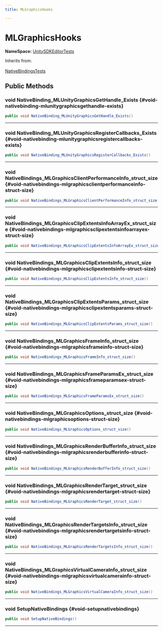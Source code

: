 ```yaml
---
title: MLGraphicsHooks

---
```


# MLGraphicsHooks



**NameSpace:** 
[UnitySDKEditorTests](/unity-api/api/UnitySDKEditorTests/UnitySDKEditorTests.md) 





Inherits from: <br></br>[NativeBindingsTests](/unity-api/api/UnitySDKEditorTests/UnitySDKEditorTests.NativeBindingsTests.md)




## Public Methods

### void NativeBinding_MLUnityGraphicsGetHandle_Exists {#void-nativebinding-mlunitygraphicsgethandle-exists}

```csharp
public void NativeBinding_MLUnityGraphicsGetHandle_Exists()
```






-----------

### void NativeBinding_MLUnityGraphicsRegisterCallbacks_Exists {#void-nativebinding-mlunitygraphicsregistercallbacks-exists}

```csharp
public void NativeBinding_MLUnityGraphicsRegisterCallbacks_Exists()
```






-----------

### void NativeBindings_MLGraphicsClientPerformanceInfo_struct_size {#void-nativebindings-mlgraphicsclientperformanceinfo-struct-size}

```csharp
public void NativeBindings_MLGraphicsClientPerformanceInfo_struct_size()
```






-----------

### void NativeBindings_MLGraphicsClipExtentsInfoArrayEx_struct_size {#void-nativebindings-mlgraphicsclipextentsinfoarrayex-struct-size}

```csharp
public void NativeBindings_MLGraphicsClipExtentsInfoArrayEx_struct_size()
```






-----------

### void NativeBindings_MLGraphicsClipExtentsInfo_struct_size {#void-nativebindings-mlgraphicsclipextentsinfo-struct-size}

```csharp
public void NativeBindings_MLGraphicsClipExtentsInfo_struct_size()
```






-----------

### void NativeBindings_MLGraphicsClipExtentsParams_struct_size {#void-nativebindings-mlgraphicsclipextentsparams-struct-size}

```csharp
public void NativeBindings_MLGraphicsClipExtentsParams_struct_size()
```






-----------

### void NativeBindings_MLGraphicsFrameInfo_struct_size {#void-nativebindings-mlgraphicsframeinfo-struct-size}

```csharp
public void NativeBindings_MLGraphicsFrameInfo_struct_size()
```






-----------

### void NativeBindings_MLGraphicsFrameParamsEx_struct_size {#void-nativebindings-mlgraphicsframeparamsex-struct-size}

```csharp
public void NativeBindings_MLGraphicsFrameParamsEx_struct_size()
```






-----------

### void NativeBindings_MLGraphicsOptions_struct_size {#void-nativebindings-mlgraphicsoptions-struct-size}

```csharp
public void NativeBindings_MLGraphicsOptions_struct_size()
```






-----------

### void NativeBindings_MLGraphicsRenderBufferInfo_struct_size {#void-nativebindings-mlgraphicsrenderbufferinfo-struct-size}

```csharp
public void NativeBindings_MLGraphicsRenderBufferInfo_struct_size()
```






-----------

### void NativeBindings_MLGraphicsRenderTarget_struct_size {#void-nativebindings-mlgraphicsrendertarget-struct-size}

```csharp
public void NativeBindings_MLGraphicsRenderTarget_struct_size()
```






-----------

### void NativeBindings_MLGraphicsRenderTargetsInfo_struct_size {#void-nativebindings-mlgraphicsrendertargetsinfo-struct-size}

```csharp
public void NativeBindings_MLGraphicsRenderTargetsInfo_struct_size()
```






-----------

### void NativeBindings_MLGraphicsVirtualCameraInfo_struct_size {#void-nativebindings-mlgraphicsvirtualcamerainfo-struct-size}

```csharp
public void NativeBindings_MLGraphicsVirtualCameraInfo_struct_size()
```






-----------

### void SetupNativeBindings {#void-setupnativebindings}

```csharp
public void SetupNativeBindings()
```






-----------

